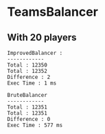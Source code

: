 TeamsBalancer
======

With 20 players
------------

    ImprovedBalancer :
    ------------
    Total : 12350
    Total : 12352
    Difference : 2
    Exec Time : 1 ms

    BruteBalancer
    ------------
    Total : 12351
    Total : 12351
    Difference : 0
    Exec Time : 577 ms